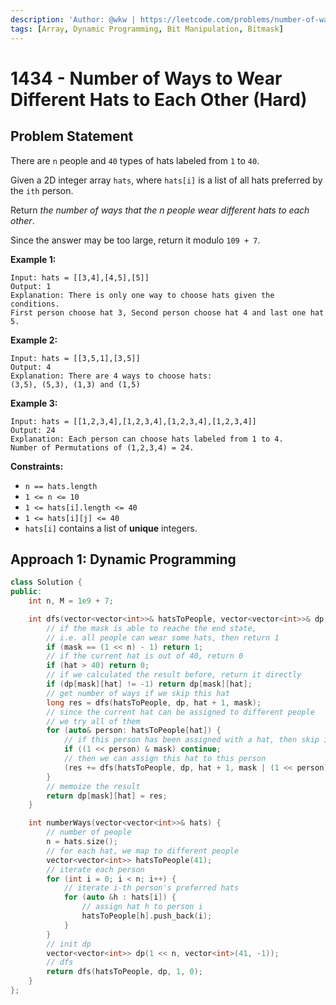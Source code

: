```yaml
---
description: 'Author: @wkw | https://leetcode.com/problems/number-of-ways-to-wear-different-hats-to-each-other/'
tags: [Array, Dynamic Programming, Bit Manipulation, Bitmask]
---
```


# 1434 - Number of Ways to Wear Different Hats to Each Other (Hard)

## Problem Statement

There are `n` people and `40` types of hats labeled from `1` to `40`.

Given a 2D integer array `hats`, where `hats[i]` is a list of all hats preferred by the `ith` person.

Return _the number of ways that the n people wear different hats to each other_.

Since the answer may be too large, return it modulo `109 + 7`.

**Example 1:**

```
Input: hats = [[3,4],[4,5],[5]]
Output: 1
Explanation: There is only one way to choose hats given the conditions.
First person choose hat 3, Second person choose hat 4 and last one hat 5.
```

**Example 2:**

```
Input: hats = [[3,5,1],[3,5]]
Output: 4
Explanation: There are 4 ways to choose hats:
(3,5), (5,3), (1,3) and (1,5)
```

**Example 3:**

```
Input: hats = [[1,2,3,4],[1,2,3,4],[1,2,3,4],[1,2,3,4]]
Output: 24
Explanation: Each person can choose hats labeled from 1 to 4.
Number of Permutations of (1,2,3,4) = 24.
```

**Constraints:**

- `n == hats.length`
- `1 <= n <= 10`
- `1 <= hats[i].length <= 40`
- `1 <= hats[i][j] <= 40`
- `hats[i]` contains a list of **unique** integers.

## Approach 1: Dynamic Programming

<SolutionAuthor name="@wkw"/>

```cpp
class Solution {
public:
    int n, M = 1e9 + 7;

    int dfs(vector<vector<int>>& hatsToPeople, vector<vector<int>>& dp, int hat, int mask) {
        // if the mask is able to reache the end state,
        // i.e. all people can wear some hats, then return 1
        if (mask == (1 << n) - 1) return 1;
        // if the current hat is out of 40, return 0
        if (hat > 40) return 0;
        // if we calculated the result before, return it directly
        if (dp[mask][hat] != -1) return dp[mask][hat];
        // get number of ways if we skip this hat
        long res = dfs(hatsToPeople, dp, hat + 1, mask);
        // since the current hat can be assigned to different people
        // we try all of them
        for (auto& person: hatsToPeople[hat]) {
            // if this person has been assigned with a hat, then skip it
            if ((1 << person) & mask) continue;
            // then we can assign this hat to this person
            (res += dfs(hatsToPeople, dp, hat + 1, mask | (1 << person))) %= M;
        }
        // memoize the result
        return dp[mask][hat] = res;
    }

    int numberWays(vector<vector<int>>& hats) {
        // number of people
        n = hats.size();
        // for each hat, we map to different people
        vector<vector<int>> hatsToPeople(41);
        // iterate each person
        for (int i = 0; i < n; i++) {
            // iterate i-th person's preferred hats
            for (auto &h : hats[i]) {
                // assign hat h to person i
                hatsToPeople[h].push_back(i);
            }
        }
        // init dp
        vector<vector<int>> dp(1 << n, vector<int>(41, -1));
        // dfs
        return dfs(hatsToPeople, dp, 1, 0);
    }
};
```
